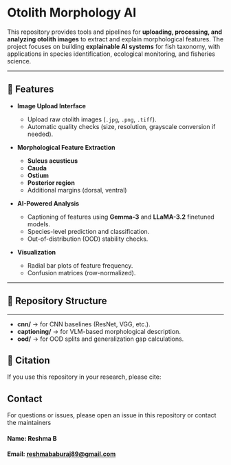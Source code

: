 # Otolith Morphology AI  

This repository provides tools and pipelines for **uploading, processing, and analyzing otolith images** to extract and explain morphological features. The project focuses on building **explainable AI systems** for fish taxonomy, with applications in species identification, ecological monitoring, and fisheries science.  

---

## 🚀 Features  

- **Image Upload Interface**  
  - Upload raw otolith images (`.jpg`, `.png`, `.tiff`).  
  - Automatic quality checks (size, resolution, grayscale conversion if needed).  

- **Morphological Feature Extraction**  
  - **Sulcus acusticus**  
  - **Cauda**  
  - **Ostium**  
  - **Posterior region**  
  - Additional margins (dorsal, ventral)  

- **AI-Powered Analysis**  
  - Captioning of features using **Gemma-3** and **LLaMA-3.2** finetuned models.  
  - Species-level prediction and classification.  
  - Out-of-distribution (OOD) stability checks.  

- **Visualization**  
  - Radial bar plots of feature frequency.  
  - Confusion matrices (row-normalized).    
---

## 📂 Repository Structure  


---
- **cnn/** → for CNN baselines (ResNet, VGG, etc.).  
- **captioning/** → for VLM-based morphological description.  
- **ood/** → for OOD splits and generalization gap calculations.  



## 📖 Citation  

If you use this repository in your research, please cite:  


## Contact
For questions or issues, please open an issue in this repository or contact the maintainers

#### Name: Reshma B
#### Email: reshmababuraj89@gmail.com
